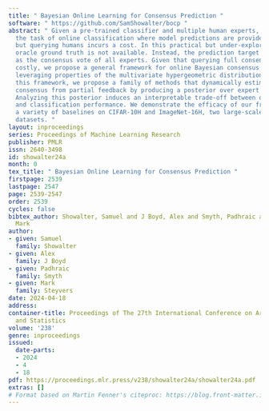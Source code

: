 ```yaml
---
title: " Bayesian Online Learning for Consensus Prediction "
software: " https://github.com/SamShowalter/bocp "
abstract: " Given a pre-trained classifier and multiple human experts, we investigate
  the task of online classification where model predictions are provided for free
  but querying humans incurs a cost. In this practical but under-explored setting,
  oracle ground truth is not available. Instead, the prediction target is defined
  as the consensus vote of all experts. Given that querying full consensus can be
  costly, we propose a general framework for online Bayesian consensus estimation,
  leveraging properties of the multivariate hypergeometric distribution. Based on
  this framework, we propose a family of methods that dynamically estimate expert
  consensus from partial feedback by producing a posterior over expert and model beliefs.
  Analyzing this posterior induces an interpretable trade-off between querying cost
  and classification performance. We demonstrate the efficacy of our framework against
  a variety of baselines on CIFAR-10H and ImageNet-16H, two large-scale crowdsourced
  datasets. "
layout: inproceedings
series: Proceedings of Machine Learning Research
publisher: PMLR
issn: 2640-3498
id: showalter24a
month: 0
tex_title: " Bayesian Online Learning for Consensus Prediction "
firstpage: 2539
lastpage: 2547
page: 2539-2547
order: 2539
cycles: false
bibtex_author: Showalter, Samuel and J Boyd, Alex and Smyth, Padhraic and Steyvers,
  Mark
author:
- given: Samuel
  family: Showalter
- given: Alex
  family: J Boyd
- given: Padhraic
  family: Smyth
- given: Mark
  family: Steyvers
date: 2024-04-18
address:
container-title: Proceedings of The 27th International Conference on Artificial Intelligence
  and Statistics
volume: '238'
genre: inproceedings
issued:
  date-parts:
  - 2024
  - 4
  - 18
pdf: https://proceedings.mlr.press/v238/showalter24a/showalter24a.pdf
extras: []
# Format based on Martin Fenner's citeproc: https://blog.front-matter.io/posts/citeproc-yaml-for-bibliographies/
---
```

